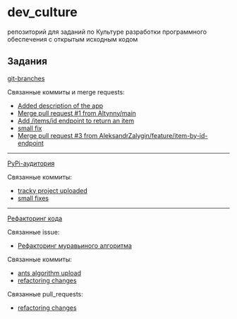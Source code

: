 # dev_culture
 репозиторий для заданий по Культуре разработки программного обеспечения с открытым исходным кодом
## Задания
[git-branches](https://github.com/AleksandrZalygin/culture/tree/main/git_branches)

Связанные коммиты и merge requests:
- [Added description of the app](https://github.com/AleksandrZalygin/culture/commit/5a44c5ce556a1af39b928b6af92b5c801c48d594)
- [Merge pull request #1 from Altynny/main](https://github.com/AleksandrZalygin/culture/commit/cf80bac329b08051758b51260ad21cf4115c6ffe)
- [Add /items/id endpoint to return an item](https://github.com/AleksandrZalygin/culture/commit/6c053a98f413507cd08a1fe38b7f0114660e9280)
- [small fix](https://github.com/AleksandrZalygin/culture/commit/e9c523be911432f19b0aeed6adb67e626b38a986)
- [Merge pull request #3 from AleksandrZalygin/feature/item-by-id-endpoint](https://github.com/AleksandrZalygin/culture/commit/4a8e53e8cf52c0204e9b85ad2feaa48df50241af)

---

[PyPi-аудитория](/tracky_tracky)

Связанные коммиты:
- [tracky project uploaded](https://github.com/Altynny/dev_culture/commit/f2473e808e0190405c98d3c3afe65fd12be914ae)
- [small fixes](https://github.com/Altynny/dev_culture/commit/5a6f39fa242820ac2ab9c79f4812418991f77e69)

---

[Рефакторинг кода](/refactoring)

Связанные issue:
- [Рефакторинг муравьиного алгоритма](https://github.com/Altynny/dev_culture/issues/2)

Связанные коммиты:
- [ants algorithm upload](https://github.com/Altynny/dev_culture/commit/d7dc676ff7842a31dd450fe8971c02284ce50826)
- [refactoring changes](https://github.com/Altynny/dev_culture/commit/afed9c7c59500cf74959b51d934a7c2c51c14db4)

Связанные pull_requests:
- [refactoring changes](https://github.com/Altynny/dev_culture/pull/1)
